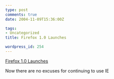 ```yaml
---
type: post
comments: true
date: 2004-11-09T15:36:00Z

tags:
- Uncategorized
title: Firefox 1.0 Launches

wordpress_id: 254
---
```


[Firefox 1.0 Launches](http://www.mozilla.org/products/firefox/)  

Now there are no excuses for continuing to use IE
